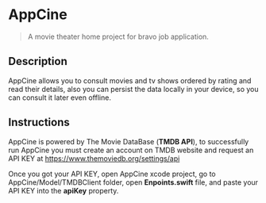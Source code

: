 # AppCine
> A movie theater home project for bravo job application.

## Description
 AppCine allows you to consult movies and tv shows ordered by rating and read their details, also you can persist the data locally in your device, so you can consult it later even offline. 

## Instructions 
AppCine is powered by The Movie DataBase (**TMDB API**), to successfully run AppCine you must create an account on TMDB website and request an API KEY at https://www.themoviedb.org/settings/api

 Once you got your API KEY, open AppCine xcode project, go to AppCine/Model/TMDBClient folder, open **Enpoints.swift** file, and paste your API KEY into the **apiKey** property.
